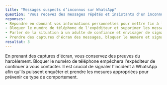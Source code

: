 ```yaml
---
title: "Messages suspects d’inconnus sur WhatsApp"
question: "Vous recevez des messages répétés et insistants d'un inconnu sur WhatsApp, qui essaie de vous obtenir des informations personnelles. Que devez-vous faire ?"
reponses:
- Répondre en donnant vos informations personnelles pour mettre fin à la conversation ?
- Bloquer le numéro de téléphone de l'expéditeur et supprimer les messages ?
- Parler de la situation à un adulte de confiance et envisager de signaler l'incident à la police si vous vous sentez menacé ?
- Prendre des captures d'écran des messages, bloquer le numéro et signaler l'incident à WhatsApp ?
resultat: 3
---
```


En prenant des captures d'écran, vous conservez des preuves du harcèlement. Bloquer le numéro de téléphone empêchera l'expéditeur de continuer à vous contacter. Il est crucial de signaler l'incident à WhatsApp afin qu'ils puissent enquêter et prendre les mesures appropriées pour prévenir ce type de comportement.